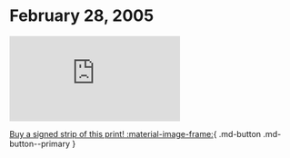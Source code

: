# February 28, 2005

![](https://www.achewood.com/comic.php?date=02282005)

[Buy a signed strip of this print! :material-image-frame:](https://achewood-holiday-pop-up.myshopify.com/products/strip#02282005){ .md-button .md-button--primary }
